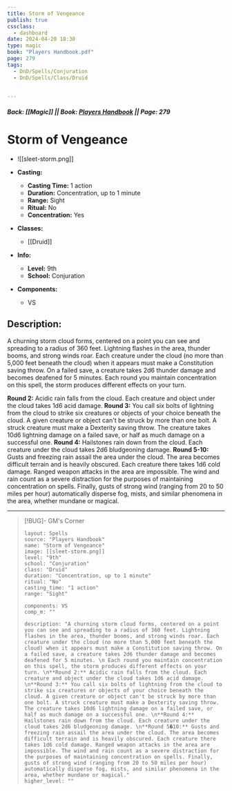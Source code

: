 ```yaml
---
title: Storm of Vengeance
publish: true
cssclass:
  - dashboard
date: 2024-04-20 18:30
type: magic
book: "Players Handbook.pdf"
page: 279
tags:
  - DnD/Spells/Conjuration
  - DnD/Spells/Class/Druid


---
```


##### Back: [[Magic]] || Book: [Players Handbook](https://drive.google.com/drive/folders/1O5bhpYizcIT5xxAoLOuzCRht_PVS7VSG?usp=sharing) || Page: 279

# Storm of Vengeance
- ![[sleet-storm.png]]
- **Casting:**
    - **Casting Time:** 1 action
    - **Duration:** Concentration, up to 1 minute
    - **Range:** Sight
    - **Ritual:** No
    - **Concentration:** Yes
- **Classes:**
    - [[Druid]]

- **Info:**
    - **Level:** 9th
    - **School:** Conjuration
- **Components:**
    - VS


## Description:
A churning storm cloud forms, centered on a point you can see and spreading to a radius of 360 feet. Lightning flashes in the area, thunder booms, and strong winds roar. Each creature under the cloud (no more than 5,000 feet beneath the cloud) when it appears must make a Constitution saving throw. On a failed save, a creature takes 2d6 thunder damage and becomes deafened for 5 minutes.
Each round you maintain concentration on this spell, the storm produces different effects on your turn.
   
**Round 2:** Acidic rain falls from the cloud. Each creature and object under the cloud takes 1d6 acid damage.
**Round 3:** You call six bolts of lightning from the cloud to strike six creatures or objects of your choice beneath the cloud. A given creature or object can't be struck by more than one bolt. A struck creature must make a Dexterity saving throw. The creature takes 10d6 lightning damage on a failed save, or half as much damage on a successful one.
**Round 4:** Hailstones rain down from the cloud. Each creature under the cloud takes 2d6 bludgeoning damage.
**Round 5-10:** Gusts and freezing rain assail the area under the cloud. The area becomes difficult terrain and is heavily obscured. Each creature there takes 1d6 cold damage. Ranged weapon attacks in the area are impossible. The wind and rain count as a severe distraction for the purposes of maintaining concentration on spells. Finally, gusts of strong wind (ranging from 20 to 50 miles per hour) automatically disperse fog, mists, and similar phenomena in the area, whether mundane or magical.



---

> [!BUG]- GM's Corner
>
> ```statblock
> layout: Spells
> source: "Players Handbook"
> name: "Storm of Vengeance"
> image: [[sleet-storm.png]]
> level: "9th"
> school: "Conjuration"
> class: "Druid"
> duration: "Concentration, up to 1 minute"
> ritual: "No"
> casting_time: "1 action"
> range: "Sight"
>
> components: VS
> comp_m: ""
>
> description: "A churning storm cloud forms, centered on a point you can see and spreading to a radius of 360 feet. Lightning flashes in the area, thunder booms, and strong winds roar. Each creature under the cloud (no more than 5,000 feet beneath the cloud) when it appears must make a Constitution saving throw. On a failed save, a creature takes 2d6 thunder damage and becomes deafened for 5 minutes. \n Each round you maintain concentration on this spell, the storm produces different effects on your turn. \n**Round 2:** Acidic rain falls from the cloud. Each creature and object under the cloud takes 1d6 acid damage. \n**Round 3:** You call six bolts of lightning from the cloud to strike six creatures or objects of your choice beneath the cloud. A given creature or object can't be struck by more than one bolt. A struck creature must make a Dexterity saving throw. The creature takes 10d6 lightning damage on a failed save, or half as much damage on a successful one. \n**Round 4:** Hailstones rain down from the cloud. Each creature under the cloud takes 2d6 bludgeoning damage. \n**Round 5�10:** Gusts and freezing rain assail the area under the cloud. The area becomes difficult terrain and is heavily obscured. Each creature there takes 1d6 cold damage. Ranged weapon attacks in the area are impossible. The wind and rain count as a severe distraction for the purposes of maintaining concentration on spells. Finally, gusts of strong wind (ranging from 20 to 50 miles per hour) automatically disperse fog, mists, and similar phenomena in the area, whether mundane or magical."
> higher_level: ""
> ```
